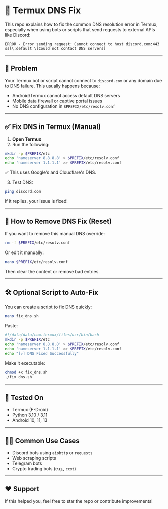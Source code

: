 # 🚀 Termux DNS Fix

This repo explains how to fix the common DNS resolution error in Termux, especially when using bots or scripts that send requests to external APIs like Discord:



```
ERROR - Error sending request: Cannot connect to host discord.com:443 ssl\:default \[Could not contact DNS servers]

````

---

## 📌 Problem

Your Termux bot or script cannot connect to `discord.com` or any domain due to DNS failure. This usually happens because:

- Android/Termux cannot access default DNS servers
- Mobile data firewall or captive portal issues
- No DNS configuration in `$PREFIX/etc/resolv.conf`

---

## ✅ Fix DNS in Termux (Manual)

1. **Open Termux**
2. Run the following:

```bash
mkdir -p $PREFIX/etc
echo 'nameserver 8.8.8.8' > $PREFIX/etc/resolv.conf
echo 'nameserver 1.1.1.1' >> $PREFIX/etc/resolv.conf
````

✅ This uses Google's and Cloudflare's DNS.

3. Test DNS:

```bash
ping discord.com
```

If it replies, your issue is fixed!

---

## 🧹 How to Remove DNS Fix (Reset)

If you want to remove this manual DNS override:

```bash
rm -f $PREFIX/etc/resolv.conf
```

Or edit it manually:

```bash
nano $PREFIX/etc/resolv.conf
```

Then clear the content or remove bad entries.

---

## 🛠 Optional Script to Auto-Fix

You can create a script to fix DNS quickly:

```bash
nano fix_dns.sh
```

Paste:

```bash
#!/data/data/com.termux/files/usr/bin/bash
mkdir -p $PREFIX/etc
echo 'nameserver 8.8.8.8' > $PREFIX/etc/resolv.conf
echo 'nameserver 1.1.1.1' >> $PREFIX/etc/resolv.conf
echo "[✔] DNS Fixed Successfully"
```

Make it executable:

```bash
chmod +x fix_dns.sh
./fix_dns.sh
```

---

## 🧪 Tested On

* Termux (F-Droid)
* Python 3.10 / 3.11
* Android 10, 11, 13

---

## 👨‍💻 Common Use Cases

* Discord bots using `aiohttp` or `requests`
* Web scraping scripts
* Telegram bots
* Crypto trading bots (e.g., `ccxt`)

---

## ❤️ Support

If this helped you, feel free to star the repo or contribute improvements!
